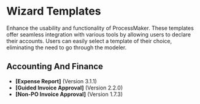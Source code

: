 # Wizard Templates
Enhance the usability and functionality of ProcessMaker. These templates offer seamless integration with various tools by allowing users to declare their accounts. Users can easily select a template of their choice, eliminating the need to go through the modeler.
## Accounting And Finance
- **[Expense Report]** (Version 3.1.1)
- **[Guided Invoice Approval]** (Version 2.2.0)
- **[Non-PO Invoice Approval]** (Version 1.7.3)

